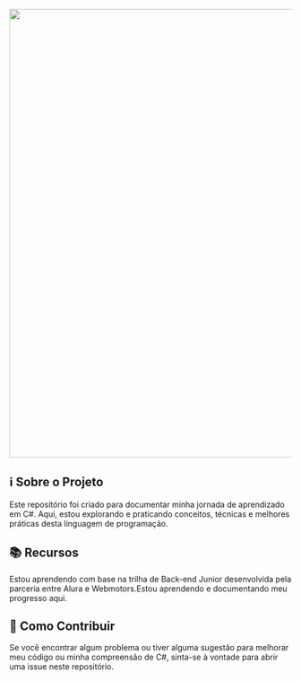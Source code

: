 <p align="center">
<img align="center" src="https://readme-typing-svg.demolab.com/?lines=Bem+vindo+ao+meu+reposit%C3%B3rio+!&color=9370DB" width="800" />
</p>

## ℹ️ Sobre o Projeto
Este repositório foi criado para documentar minha jornada de aprendizado em C#. Aqui, estou explorando e praticando conceitos, técnicas e melhores práticas desta linguagem de programação.

## 📚 Recursos
Estou aprendendo com base na trilha de Back-end Junior desenvolvida pela parceria entre Alura e Webmotors.Estou aprendendo e documentando meu progresso aqui.

## 🚀 Como Contribuir
Se você encontrar algum problema ou tiver alguma sugestão para melhorar meu código ou minha compreensão de C#, sinta-se à vontade para abrir uma issue neste repositório.
